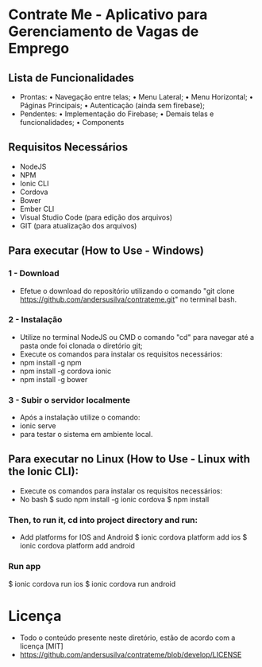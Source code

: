 # Contrate Me - Aplicativo para Gerenciamento de Vagas de Emprego

## Lista de Funcionalidades
  - Prontas:
    • Navegação entre telas;
    • Menu Lateral;
    • Menu Horizontal;
    • Páginas Principais;
    • Autenticação (ainda sem firebase);
  - Pendentes:
    • Implementação do Firebase;
    • Demais telas e funcionalidades;
    • Components
## Requisitos Necessários
  - NodeJS
  - NPM
  - Ionic CLI
  - Cordova
  - Bower
  - Ember CLI
  - Visual Studio Code (para edição dos arquivos)
  - GIT (para atualização dos arquivos)

## Para executar (How to Use - Windows)
### 1 - Download
  - Efetue o download do repositório utilizando o comando "git clone https://github.com/andersusilva/contrateme.git" no terminal bash.
### 2 - Instalação
  - Utilize no terminal NodeJS ou CMD o comando "cd" para navegar até a pasta onde foi clonada o diretório git;
  - Execute os comandos para instalar os requisitos necessários:
  - npm install -g npm
  - npm install -g cordova ionic
  - npm install -g bower
  
### 3 - Subir o servidor localmente
  - Após a instalação utilize o comando:
  - ionic serve
  - para testar o sistema em ambiente local.

## Para executar no Linux (How to Use - Linux with the Ionic CLI):
 - Execute os comandos para instalar os requisitos necessários:
 - No bash
 $ sudo npm install -g ionic cordova
 $ npm install

### Then, to run it, cd into project directory and run:
- Add platforms for IOS and Android
$ ionic cordova platform add ios
$ ionic cordova platform add android

### Run app

$ ionic cordova run ios
$ ionic cordova run android

# Licença
  - Todo o conteúdo presente neste diretório, estão de acordo com a licença [MIT] 
  - https://github.com/andersusilva/contrateme/blob/develop/LICENSE
